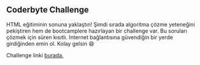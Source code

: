 ## Coderbyte Challenge 

HTML eğitiminin sonuna yaklaştın! Şimdi sırada algoritma çözme yeteneğini pekiştiren hem de bootcamplere hazırlayan bir challenge var. Bu soruları çözmek için süren kısıtlı. Internet bağlantısına güvendiğin bir yerde girdiğinden emin ol. Kolay gelsin :smile:

Challenge linki [burada.](https://coderbyte.com/sl-candidate?promo=kodluyoruz-cmlzb:html-assessment-6ep83zbx45)
